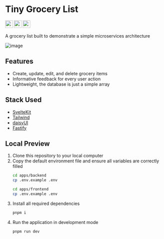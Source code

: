 # Tiny Grocery List
<a href="https://opensource.org/license/mit"><img src="https://img.shields.io/badge/License-MIT-green?style=flat-square" height="24" /></a>
<a href="https://pnpm.io/"><img src="https://img.shields.io/badge/Package-PNPM-orange?style=flat-square" height="24" /></a>
<img src="https://img.shields.io/badge/Module-ECMAScript-yellow?style=flat-square" height="24" />

A grocery list built to demonstrate a simple microservices architecture

![image](https://github.com/user-attachments/assets/8e10c3c4-30dc-4b11-a327-80b24485bac2)

## Features
- Create, update, edit, and delete grocery items
- Informative feedback for every user action
- Lightweight, the database is just a simple array

## Stack Used
- [SvelteKit](https://svelte.dev/)
- [Tailwind](https://tailwindcss.com/)
- [daisyUI](https://daisyui.com/)
- [Fastify](https://fastify.dev/)

## Local Preview
1. Clone this repository to your local computer
2. Copy the default environment file and ensure all variables are correctly filled
   ```sh
   cd apps/backend
   cp .env.example .env
   ```
   ```sh
   cd apps/frontend
   cp .env.example .env
   ```
3. Install all required dependencies
   ```sh
   pnpm i
   ```
4. Run the application in development mode
   ```sh
   pnpm run dev
   ```
